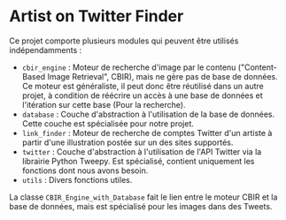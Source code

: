 # Artist on Twitter Finder

Ce projet comporte plusieurs modules qui peuvent être utilisés indépendamments :
* `cbir_engine` : Moteur de recherche d'image par le contenu ("Content-Based Image Retrieval", CBIR), mais ne gère pas de base de données. Ce moteur est généraliste, il peut donc être réutilisé dans un autre projet, à condition de réécrire un accès à une base de données et l'itération sur cette base (Pour la recherche).
* `database` : Couche d'abstraction à l'utilisation de la base de données. Cette couche est spécialisée pour notre projet.
* `link_finder` : Moteur de recherche de comptes Twitter d'un artiste à partir d'une illustration postée sur un des sites supportés.
* `twitter` : Couche d'abstraction à l'utilisation de l'API Twitter via la librairie Python Tweepy. Est spécialisé, contient uniquement les fonctions dont nous avons besoin.
* `utils` : Divers fonctions utiles.

La classe `CBIR_Engine_with_Database` fait le lien entre le moteur CBIR et la base de données, mais est spécialisé pour les images dans des Tweets.

